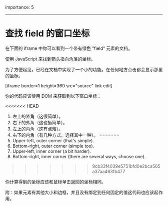 importance: 5

---

# 查找 field 的窗口坐标

在下面的 iframe 中你可以看到一个带有绿色 ”field“ 元素的文档。

使用 JavaScript 来找到箭头指向角落的坐标。

为了方便起见，已经在文档中实现了一个小的功能。在任何地方点击都会显示那里的坐标。

[iframe border=1 height=360 src="source" link edit]

你的代码应该使用 DOM 来获取到以下窗口坐标：

<<<<<<< HEAD
1. 左上的外角（这很简单）。
2. 右下的外角（这也挺简单）。
3. 左上的内角（这有点难）。
4. 右下的内角（有几种方式，选择其中一种）。
=======
1. Upper-left, outer corner (that's simple).
2. Bottom-right, outer corner (simple too).
3. Upper-left, inner corner (a bit harder).
4. Bottom-right, inner corner (there are several ways, choose one).
>>>>>>> 9cb33f4039e5751bfd0e2bca565a37aa463fb477

你计算得到的坐标应该和鼠标单击返回的坐标相同。

附：如果元素有其他大小和边框，并且没有绑定到任何固定的值这代码也应该起作用。
